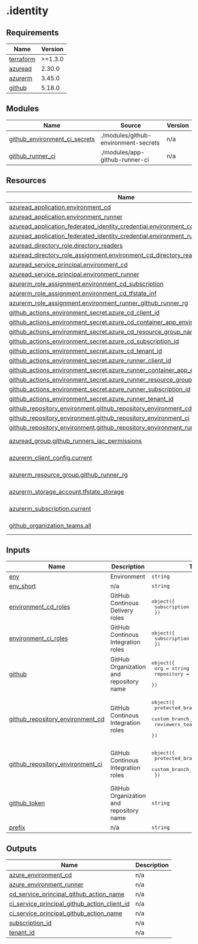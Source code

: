 # .identity

<!-- BEGINNING OF PRE-COMMIT-TERRAFORM DOCS HOOK -->
## Requirements

| Name | Version |
|------|---------|
| <a name="requirement_terraform"></a> [terraform](#requirement\_terraform) | >=1.3.0 |
| <a name="requirement_azuread"></a> [azuread](#requirement\_azuread) | 2.30.0 |
| <a name="requirement_azurerm"></a> [azurerm](#requirement\_azurerm) | 3.45.0 |
| <a name="requirement_github"></a> [github](#requirement\_github) | 5.18.0 |

## Modules

| Name | Source | Version |
|------|--------|---------|
| <a name="module_github_environment_ci_secrets"></a> [github\_environment\_ci\_secrets](#module\_github\_environment\_ci\_secrets) | ./modules/github-environment-secrets | n/a |
| <a name="module_github_runner_ci"></a> [github\_runner\_ci](#module\_github\_runner\_ci) | ./modules/app-github-runner-ci | n/a |

## Resources

| Name | Type |
|------|------|
| [azuread_application.environment_cd](https://registry.terraform.io/providers/hashicorp/azuread/2.30.0/docs/resources/application) | resource |
| [azuread_application.environment_runner](https://registry.terraform.io/providers/hashicorp/azuread/2.30.0/docs/resources/application) | resource |
| [azuread_application_federated_identity_credential.environment_cd](https://registry.terraform.io/providers/hashicorp/azuread/2.30.0/docs/resources/application_federated_identity_credential) | resource |
| [azuread_application_federated_identity_credential.environment_runner](https://registry.terraform.io/providers/hashicorp/azuread/2.30.0/docs/resources/application_federated_identity_credential) | resource |
| [azuread_directory_role.directory_readers](https://registry.terraform.io/providers/hashicorp/azuread/2.30.0/docs/resources/directory_role) | resource |
| [azuread_directory_role_assignment.environment_cd_directory_readers](https://registry.terraform.io/providers/hashicorp/azuread/2.30.0/docs/resources/directory_role_assignment) | resource |
| [azuread_service_principal.environment_cd](https://registry.terraform.io/providers/hashicorp/azuread/2.30.0/docs/resources/service_principal) | resource |
| [azuread_service_principal.environment_runner](https://registry.terraform.io/providers/hashicorp/azuread/2.30.0/docs/resources/service_principal) | resource |
| [azurerm_role_assignment.environment_cd_subscription](https://registry.terraform.io/providers/hashicorp/azurerm/3.45.0/docs/resources/role_assignment) | resource |
| [azurerm_role_assignment.environment_cd_tfstate_inf](https://registry.terraform.io/providers/hashicorp/azurerm/3.45.0/docs/resources/role_assignment) | resource |
| [azurerm_role_assignment.environment_runner_github_runner_rg](https://registry.terraform.io/providers/hashicorp/azurerm/3.45.0/docs/resources/role_assignment) | resource |
| [github_actions_environment_secret.azure_cd_client_id](https://registry.terraform.io/providers/integrations/github/5.18.0/docs/resources/actions_environment_secret) | resource |
| [github_actions_environment_secret.azure_cd_container_app_environment_name](https://registry.terraform.io/providers/integrations/github/5.18.0/docs/resources/actions_environment_secret) | resource |
| [github_actions_environment_secret.azure_cd_resource_group_name](https://registry.terraform.io/providers/integrations/github/5.18.0/docs/resources/actions_environment_secret) | resource |
| [github_actions_environment_secret.azure_cd_subscription_id](https://registry.terraform.io/providers/integrations/github/5.18.0/docs/resources/actions_environment_secret) | resource |
| [github_actions_environment_secret.azure_cd_tenant_id](https://registry.terraform.io/providers/integrations/github/5.18.0/docs/resources/actions_environment_secret) | resource |
| [github_actions_environment_secret.azure_runner_client_id](https://registry.terraform.io/providers/integrations/github/5.18.0/docs/resources/actions_environment_secret) | resource |
| [github_actions_environment_secret.azure_runner_container_app_environment_name](https://registry.terraform.io/providers/integrations/github/5.18.0/docs/resources/actions_environment_secret) | resource |
| [github_actions_environment_secret.azure_runner_resource_group_name](https://registry.terraform.io/providers/integrations/github/5.18.0/docs/resources/actions_environment_secret) | resource |
| [github_actions_environment_secret.azure_runner_subscription_id](https://registry.terraform.io/providers/integrations/github/5.18.0/docs/resources/actions_environment_secret) | resource |
| [github_actions_environment_secret.azure_runner_tenant_id](https://registry.terraform.io/providers/integrations/github/5.18.0/docs/resources/actions_environment_secret) | resource |
| [github_repository_environment.github_repository_environment_cd](https://registry.terraform.io/providers/integrations/github/5.18.0/docs/resources/repository_environment) | resource |
| [github_repository_environment.github_repository_environment_ci](https://registry.terraform.io/providers/integrations/github/5.18.0/docs/resources/repository_environment) | resource |
| [github_repository_environment.github_repository_environment_runner](https://registry.terraform.io/providers/integrations/github/5.18.0/docs/resources/repository_environment) | resource |
| [azuread_group.github_runners_iac_permissions](https://registry.terraform.io/providers/hashicorp/azuread/2.30.0/docs/data-sources/group) | data source |
| [azurerm_client_config.current](https://registry.terraform.io/providers/hashicorp/azurerm/3.45.0/docs/data-sources/client_config) | data source |
| [azurerm_resource_group.github_runner_rg](https://registry.terraform.io/providers/hashicorp/azurerm/3.45.0/docs/data-sources/resource_group) | data source |
| [azurerm_storage_account.tfstate_storage](https://registry.terraform.io/providers/hashicorp/azurerm/3.45.0/docs/data-sources/storage_account) | data source |
| [azurerm_subscription.current](https://registry.terraform.io/providers/hashicorp/azurerm/3.45.0/docs/data-sources/subscription) | data source |
| [github_organization_teams.all](https://registry.terraform.io/providers/integrations/github/5.18.0/docs/data-sources/organization_teams) | data source |

## Inputs

| Name | Description | Type | Default | Required |
|------|-------------|------|---------|:--------:|
| <a name="input_env"></a> [env](#input\_env) | Environment | `string` | n/a | yes |
| <a name="input_env_short"></a> [env\_short](#input\_env\_short) | n/a | `string` | n/a | yes |
| <a name="input_environment_cd_roles"></a> [environment\_cd\_roles](#input\_environment\_cd\_roles) | GitHub Continous Delivery roles | <pre>object({<br>    subscription = list(string)<br>  })</pre> | n/a | yes |
| <a name="input_environment_ci_roles"></a> [environment\_ci\_roles](#input\_environment\_ci\_roles) | GitHub Continous Integration roles | <pre>object({<br>    subscription = list(string)<br>  })</pre> | n/a | yes |
| <a name="input_github"></a> [github](#input\_github) | GitHub Organization and repository name | <pre>object({<br>    org        = string<br>    repository = string<br>  })</pre> | n/a | yes |
| <a name="input_github_repository_environment_cd"></a> [github\_repository\_environment\_cd](#input\_github\_repository\_environment\_cd) | GitHub Continous Integration roles | <pre>object({<br>    protected_branches     = bool<br>    custom_branch_policies = bool<br>    reviewers_teams        = list(string)<br>  })</pre> | n/a | yes |
| <a name="input_github_repository_environment_ci"></a> [github\_repository\_environment\_ci](#input\_github\_repository\_environment\_ci) | GitHub Continous Integration roles | <pre>object({<br>    protected_branches     = bool<br>    custom_branch_policies = bool<br>  })</pre> | n/a | yes |
| <a name="input_github_token"></a> [github\_token](#input\_github\_token) | GitHub Organization and repository name | `string` | n/a | yes |
| <a name="input_prefix"></a> [prefix](#input\_prefix) | n/a | `string` | n/a | yes |

## Outputs

| Name | Description |
|------|-------------|
| <a name="output_azure_environment_cd"></a> [azure\_environment\_cd](#output\_azure\_environment\_cd) | n/a |
| <a name="output_azure_environment_runner"></a> [azure\_environment\_runner](#output\_azure\_environment\_runner) | n/a |
| <a name="output_cd_service_principal_github_action_name"></a> [cd\_service\_principal\_github\_action\_name](#output\_cd\_service\_principal\_github\_action\_name) | n/a |
| <a name="output_ci_service_principal_github_action_client_id"></a> [ci\_service\_principal\_github\_action\_client\_id](#output\_ci\_service\_principal\_github\_action\_client\_id) | n/a |
| <a name="output_ci_service_principal_github_action_name"></a> [ci\_service\_principal\_github\_action\_name](#output\_ci\_service\_principal\_github\_action\_name) | n/a |
| <a name="output_subscription_id"></a> [subscription\_id](#output\_subscription\_id) | n/a |
| <a name="output_tenant_id"></a> [tenant\_id](#output\_tenant\_id) | n/a |
<!-- END OF PRE-COMMIT-TERRAFORM DOCS HOOK -->

